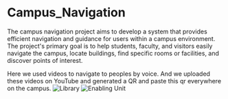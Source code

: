 # Campus_Navigation
The campus navigation project aims to develop a system that provides efficient navigation and guidance for users within a campus environment. The project's primary goal is to help students, faculty, and visitors easily navigate the campus, locate buildings, find specific rooms or facilities, and discover points of interest.

Here we used videos to navigate to peoples by voice. And we uploaded these videos on YouTube and generated a QR and paste this qr everywhere on the campus.
![Library](https://github.com/Ashishsah24/Campus_Navigation/assets/123341161/b73744a6-fd28-483f-9b03-45b8195d3e6f)
![Enabling Unit](https://github.com/Ashishsah24/Campus_Navigation/assets/123341161/db51c811-cb2a-4cbf-acd1-5ece6a6bb012)
